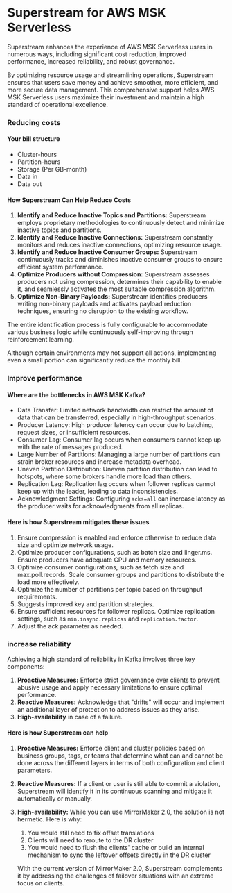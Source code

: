 # Superstream for AWS MSK Serverless

Superstream enhances the experience of AWS MSK Serverless users in numerous ways, including significant cost reduction, improved performance, increased reliability, and robust governance.&#x20;

By optimizing resource usage and streamlining operations, Superstream ensures that users save money and achieve smoother, more efficient, and more secure data management. This comprehensive support helps AWS MSK Serverless users maximize their investment and maintain a high standard of operational excellence.

### Reducing costs

#### Your bill structure

* Cluster-hours
* Partition-hours
* Storage (Per GB-month)
* Data in
* Data out

#### How Superstream Can Help Reduce Costs

1. **Identify and Reduce Inactive Topics and Partitions:** Superstream employs proprietary methodologies to continuously detect and minimize inactive topics and partitions.
2. **Identify and Reduce Inactive Connections:** Superstream constantly monitors and reduces inactive connections, optimizing resource usage.
3. **Identify and Reduce Inactive Consumer Groups:** Superstream continuously tracks and diminishes inactive consumer groups to ensure efficient system performance.
4. **Optimize Producers without Compression:** Superstream assesses producers not using compression, determines their capability to enable it, and seamlessly activates the most suitable compression algorithm.
5. **Optimize Non-Binary Payloads:** Superstream identifies producers writing non-binary payloads and activates payload reduction techniques, ensuring no disruption to the existing workflow.

The entire identification process is fully configurable to accommodate various business logic while continuously self-improving through reinforcement learning.&#x20;

Although certain environments may not support all actions, implementing even a small portion can significantly reduce the monthly bill.

### Improve performance

#### Where are the bottlenecks in AWS MSK Kafka?

* Data Transfer: Limited network bandwidth can restrict the amount of data that can be transferred, especially in high-throughput scenarios.
* Producer Latency: High producer latency can occur due to batching, request sizes, or insufficient resources.
* Consumer Lag: Consumer lag occurs when consumers cannot keep up with the rate of messages produced.
* Large Number of Partitions: Managing a large number of partitions can strain broker resources and increase metadata overhead.
* Uneven Partition Distribution: Uneven partition distribution can lead to hotspots, where some brokers handle more load than others.
* Replication Lag: Replication lag occurs when follower replicas cannot keep up with the leader, leading to data inconsistencies.
* Acknowledgment Settings: Configuring `acks=all` can increase latency as the producer waits for acknowledgments from all replicas.

#### Here is how Superstream mitigates these issues

1. Ensure compression is enabled and enforce otherwise to reduce data size and optimize network usage.
2. Optimize producer configurations, such as batch size and linger.ms. Ensure producers have adequate CPU and memory resources.
3. Optimize consumer configurations, such as fetch size and max.poll.records. Scale consumer groups and partitions to distribute the load more effectively.
4. Optimize the number of partitions per topic based on throughput requirements.
5. Suggests improved key and partition strategies.
6. Ensure sufficient resources for follower replicas. Optimize replication settings, such as `min.insync.replicas` and `replication.factor`.
7. Adjust the ack parameter as needed.

### increase reliability

Achieving a high standard of reliability in Kafka involves three key components:

1. **Proactive Measures:** Enforce strict governance over clients to prevent abusive usage and apply necessary limitations to ensure optimal performance.
2. **Reactive Measures:** Acknowledge that "drifts" will occur and implement an additional layer of protection to address issues as they arise.
3. **High-availability** in case of a failure.

#### Here is how Superstream can help

1. **Proactive Measures:** Enforce client and cluster policies based on business groups, tags, or teams that determine what can and cannot be done across the different layers in terms of both configuration and client parameters.
2. **Reactive Measures:** If a client or user is still able to commit a violation, Superstream will identify it in its continuous scanning and mitigate it automatically or manually.
3.  **High-availability:** While you can use MirrorMaker 2.0, the solution is not hermetic. Here is why:

    1. You would still need to fix offset translations
    2. Clients will need to reroute to the DR cluster
    3. You would need to flush the clients' cache or build an internal mechanism to sync the leftover offsets directly in the DR cluster

    With the current version of MirrorMaker 2.0, Superstream complements it by addressing the challenges of failover situations with an extreme focus on clients.
